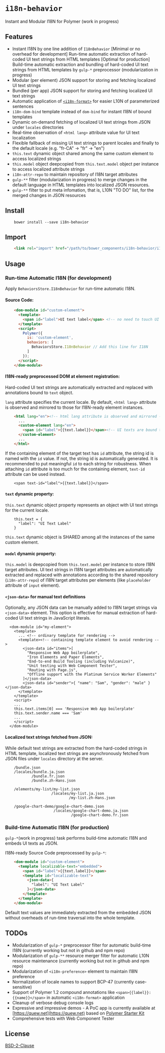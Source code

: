 # `i18n-behavior`

Instant and Modular I18N for Polymer (work in progress)

## Features

- Instant I18N by one line addition of `I18nBehavior`
  [Minimal or no overhead for development] Run-time automatic extraction of hard-coded UI text strings from HTML templates
  [Optimal for production] Build-time automatic extraction and bundling of hard-coded UI text strings from HTML templates by `gulp-*` preprocessor (modularization in progress)
- Modular (per element) JSON support for storing and fetching localized UI text strings
- Bundled (per app) JSON support for storing and fetching localized UI text strings
- Automatic application of [`<i18n-format>`](https://github.com/t2ym/i18n-format) for easier L10N of parameterized sentences
- `i18n-dom-bind` template instead of `dom-bind` for instant I18N of bound templates
- Dynamic on-demand fetching of localized UI text strings from JSON under `locales` directories
- Real-time observation of `<html lang>` attribute value for UI text localization
- Flexible fallback of missing UI text strings to parent locales and finally to the default locale (e.g. "fr-CA" -> "fr" -> "en")
- `this.text` dynamic object shared among the same custom element to access localized strings
- `this.model` object deepcopied from `this.text.model` object per instance to access localized attribute strings
- `i18n-attr-repo` to maintain repository of I18N target attributes
- `gulp-**` filter (modularization in progress) to merge changes in the default language in HTML templates into localized JSON resources.
- `gulp-**` filter to put meta infomation, that is, L10N "TO DO" list, for the merged changes in JSON resources

## Install

```
    bower install --save i18n-behavior
```

## Import

```html
    <link rel="import" href="/path/to/bower_components/i18n-behavior/i18n-behavior.html">
```

## Usage

### Run-time Automatic I18N (for development)

Apply `BehaviorsStore.I18nBehavior` for run-time automatic I18N.

#### Source Code:

```html
    <dom-module id="custom-element">
      <template>
        <span id="label">UI text label</span> <!-- no need to touch UI text strings -->
      </template>
      <script>
        Polymer({
          is: 'custom-element',
          behaviors: [
            BehaviorsStore.I18nBehavior // Add this line for I18N
          ]
        });
      </script>
    </dom-module>
```

#### I18N-ready preprocessed DOM at element registration: 

Hard-coded UI text strings are automatically extracted and replaced with annotations bound to `text` object.

`lang` attribute specifies the current locale. By default, `<html lang>` attribute is observed and
mirrored to those for I18N-ready element instances.

```html
    <html lang="en"><!-- html lang attribute is observed and mirrored -->
      ...
      <custom-element lang="en">
        <span id="label">{{text.label}}</span><!-- UI texts are bound to text object -->
      </custom-element>
      ...
    </html>
```

If the containing element of the target text has `id` attribute, the string id is named with the `id` value.
If not, the string id is automatically generated. It is recommended to put meaningful `id` to each string 
for robustness. When attaching `id` attribute is too much for the containing element, `text-id` attribute can be used instead.

```
    <span text-id="label">{{text.label}}</span>
```

#### `text` dynamic property:

`this.text` dynamic object property represents an object with UI text strings for the current locale.

```
    this.text = {
      "label": "UI Text Label"
    }
```

`this.text` dynamic object is SHARED among all the instances of the same custom element.

#### `model` dynamic property:

`this.model` is deepcopied from `this.text.model` per instance to store I18N target attributes.
UI text strings in I18N target attributes are automatically extracted and replaced with annotations
according to the shared repository (`i18n-attr-repo`) of I18N target attributes per elements 
(like `placeholder` attribute of `input` element).

#### `<json-data>` for manual text definitions

Optionally, any JSON data can be manually added to I18N target strings via `<json-data>` element.
This option is effective for manual extraction of hard-coded UI text strings in JavaScript literals.

```
  <dom-module id="my-element">
    <template>
      ... <!-- ordinary template for rendering -->
      <template><!-- containing template element to avoid rendering -->
        <json-data id="items">[
          "Responsive Web App boilerplate",
          "Iron Elements and Paper Elements",
          "End-to-end Build Tooling (including Vulcanize)",
          "Unit testing with Web Component Tester",
          "Routing with Page.js",
          "Offline support with the Platinum Service Worker Elements"
        ]</json-data>
        <json-data id="sender">{ "name": "Sam", "gender": "male" }</json-data>
      </template>
    </template>
    <script>
    ...
    this.text.items[0] === 'Responsive Web App boilerplate'
    this.text.sender.name === 'Sam'
    ...
    </script>
  </dom-module>
```

#### Localized text strings fetched from JSON:

While default text strings are extracted from the hard-coded strings in HTML template,
localized text strings are asynchronously fetched from JSON files under `locales` directory at the server.

```
    /bundle.json
    /locales/bundle.ja.json
            /bundle.fr.json
            /bundle.zh-Hans.json
    
    /elements/my-list/my-list.json
                     /locales/my-list.ja.json
                             /my-list.zh-Hans.json
    
    /google-chart-demo/google-chart-demo.json
                      /locales/google-chart-demo.ja.json
                              /google-chart-demo.fr.json
```

### Build-time Automatic I18N (for production)

`gulp-*`(work in progress) task performs build-time automatic I18N and embeds UI texts as JSON.

I18N-ready Source Code preprocessed by `gulp-*`:

```html
    <dom-module id="custom-element">
      <template localizable-text="embedded">
        <span id="label">{{text.label}}</span>
        <template id="localizable-text">
          <json-data>{
            "label": "UI Text Label"
          }</json-data>
        </template>
      </template>
    </dom-module>
```

Default text values are immediately extracted from the embedded JSON 
without overheads of run-time traversal into the whole template.

## TODOs

- Modularization of `gulp-*` preprocessor filter for automatic build-time I18N (currently working but not in github and npm repo)
- Modularization of `gulp-**` resource merger filter for automatic L10N resource maintenance (currently working but not in github and npm repo)
- Modularization of `<i18n-preference>` element to maintain I18N preference
- Normalization of locale names to support BCP-47 (currently case-sensitive)
- Support of Polymer 1.2 compound annotations like `<span>{{label}}: {{name}}</span>` in automatic `<i18n-format>` application
- Cleanup of verbose debug console logs
- Expressive and impressive demos - A PoC app is currently available at [https://quew.net](https://quew.net) based on [Polymer Starter Kit](https://developers.google.com/web/tools/polymer-starter-kit/)
- Comprehensive tests with Web Component Tester

## License

[BSD-2-Clause](https://github.com/t2ym/i18n-behavior/blob/master/LICENSE.md)
